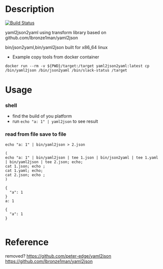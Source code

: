 Description
===================
[![Build Status](https://travis-ci.org/davidwalter0/yaml2json2yaml.svg?branch=master)](https://travis-ci.org/davidwalter0/yaml2json2yaml)

yaml2json2yaml using transform library based on github.com/lbronze1man/yaml2json

bin/json2yaml,bin/yaml2json built for x86_64 linux

- Example copy tools from docker container

```docker run --rm -v ${PWD}/target:/target yaml2json2yaml:latest cp /bin/yaml2json /bin/json2yaml /bin/slack-status /target```


Usage
====================
### shell
* find the build of you platform
* run `echo "a: 1" | yaml2json` to see result

### read from file save to file
```
echo "a: 1" | bin/yaml2json > 2.json
```

```
(
echo "a: 1" | bin/yaml2json | tee 1.json | bin/json2yaml | tee 1.yaml | bin/yaml2json | tee 2.json; echo;
cat 1.json; echo ;
cat 1.yaml; echo;
cat 2.json; echo ;
)

{
  "a": 1
}
a: 1

{
  "a": 1
}


```

Reference
====================
removed? https://github.com/peter-edge/yaml2json
https://github.com/lbronze1man/yaml2json
